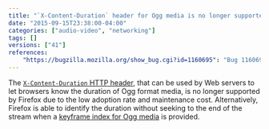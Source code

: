 ```yaml
---
title: "`X-Content-Duration` header for Ogg media is no longer supported"
date: "2015-09-15T23:38:00-04:00"
categories: ["audio-video", "networking"]
tags: []
versions: ["41"]
references:
    "https://bugzilla.mozilla.org/show_bug.cgi?id=1160695": "Bug 1160695 - Clean up duration tracking and use mirroring for cross-thread access"
---
```

The [`X-Content-Duration` HTTP header](https://developer.mozilla.org/en-US/docs/Web/HTTP/Configuring_servers_for_Ogg_media#Serve_X-Content-Duration_headers), that can be used by Web servers to let browsers know the duration of Ogg format media, is no longer supported by Firefox due to the low adoption rate and maintenance cost. Alternatively, Firefox is able to identify the duration without seeking to the end of the stream when a [keyframe index for Ogg media](http://blog.pearce.org.nz/2010/08/keyframe-indexed-ogg-files-supported-in.html) is provided.
